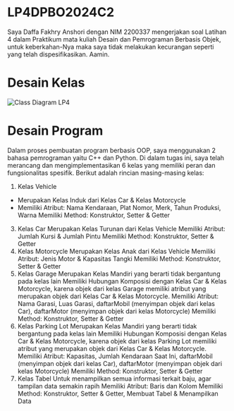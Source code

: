 # LP4DPBO2024C2

Saya Daffa Fakhry Anshori dengan NIM 2200337 mengerjakan soal Latihan 4 dalam Praktikum mata kuliah Desain dan Pemrograman Berbasis Objek, 
untuk keberkahan-Nya maka saya tidak melakukan kecurangan seperti yang telah dispesifikasikan. Aamin.

# Desain Kelas
![Class Diagram LP4](https://github.com/daffahag123/LP4DPBO2024C2/assets/135239333/a722674b-a23b-41d8-8931-edf991ff35ec)

# Desain Program
Dalam proses pembuatan program berbasis OOP, saya menggunakan 2 bahasa pemrograman yaitu C++ dan Python. Di dalam tugas ini, saya telah merancang dan mengimplementasikan 6 kelas yang memiliki peran dan fungsionalitas spesifik. Berikut adalah rincian masing-masing kelas:
1. Kelas Vehicle
- Merupakan Kelas Induk dari Kelas Car & Kelas Motorcycle
- Memiliki Atribut: Nama Kendaraan, Plat Nomor, Merk, Tahun Produksi, Warna
   Memiliki Method: Konstruktor, Setter & Getter
3. Kelas Car
   Merupakan Kelas Turunan dari Kelas Vehicle
   Memiliki Atribut: Jumlah Kursi & Jumlah Pintu
   Memiliki Method: Konstruktor, Setter & Getter
4. Kelas Motorcycle
   Merupakan Kelas Anak dari Kelas Vehicle
   Memiliki Atribut: Jenis Motor & Kapasitas Tangki
   Memiliki Method: Konstruktor, Setter & Getter
5. Kelas Garage
   Merupakan Kelas Mandiri yang berarti tidak bergantung pada kelas lain
   Memiliki Hubungan Komposisi dengan Kelas Car & Kelas Motorcycle, karena objek dari kelas Garage memiliki atribut yang merupakan objek dari Kelas Car & Kelas Motorcycle.
   Memiliki Atribut: Nama Garasi, Luas Garasi, daftarMobil (menyimpan objek dari kelas Car), daftarMotor (menyimpan objek dari kelas Motorcycle)
   Memiliki Method: Konstruktor, Setter & Getter
6. Kelas Parking Lot
   Merupakan Kelas Mandiri yang berarti tidak bergantung pada kelas lain
   Memiliki Hubungan Komposisi dengan Kelas Car & Kelas Motorcycle, karena objek dari kelas Parking Lot memiliki atribut yang merupakan objek dari Kelas Car & Kelas Motorcycle.
   Memiliki Atribut: Kapasitas, Jumlah Kendaraan Saat Ini, daftarMobil (menyimpan objek dari kelas Car), daftarMotor (menyimpan objek dari kelas Motorcycle)
   Memiliki Method: Konstruktor, Setter & Getter
7. Kelas Tabel
   Untuk menampilkan semua informasi terkait baju, agar tampilan data semakin rapih
   Memiliki Atribut: Baris dan Kolom
   Memiliki Method: Konstruktor, Setter & Getter, Membuat Tabel & Menampilkan Data
    
